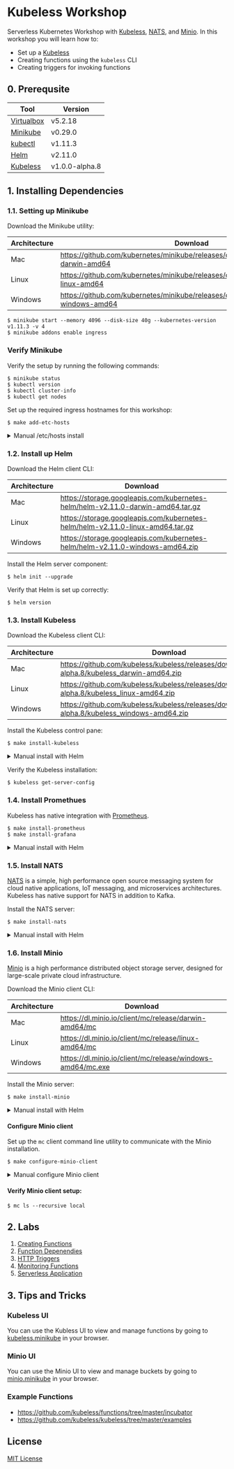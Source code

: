 # Kubeless Workshop

Serverless Kubernetes Workshop with [Kubeless][kubeless], [NATS][nats], and
[Minio][minio]. In this workshop you will learn how to:

* Set up a [Kubeless][kubeless]
* Creating functions using the `kubeless` CLI
* Creating triggers for invoking functions

[kubeless]: https://kubeless.io
[nats]: https://nats.io
[minio]: https://minio.io

## 0. Prerequsite

| Tool                        | Version        |
|-----------------------------|----------------|
| [Virtualbox][virtualbox-dl] | v5.2.18        |
| [Minikube][minikube-dl]     | v0.29.0        |
| [kubectl][kubectl-dl]       | v1.11.3        |
| [Helm][helm-dl]             | v2.11.0        |
| [Kubeless][kubeless-dl]     | v1.0.0-alpha.8 |

[virtualbox-dl]: https://www.virtualbox.org/wiki/Downloads
[minikube-dl]: https://github.com/kubernetes/minikube/releases
[kubectl-dl]: https://github.com/kubernetes/kubernetes/releases
[helm-dl]: https://github.com/helm/helm/releases
[kubeless-dl]: https://github.com/kubeless/kubeless/releases

## 1. Installing Dependencies

### 1.1. Setting up Minikube

Download the Minikube utility:

| Architecture | Download                                                                                |
|--------------|-----------------------------------------------------------------------------------------|
| Mac          | https://github.com/kubernetes/minikube/releases/download/v0.29.0/minikube-darwin-amd64  |
| Linux        | https://github.com/kubernetes/minikube/releases/download/v0.29.0/minikube-linux-amd64   |
| Windows      | https://github.com/kubernetes/minikube/releases/download/v0.29.0/minikube-windows-amd64 |

```shell
$ minikube start --memory 4096 --disk-size 40g --kubernetes-version v1.11.3 -v 4
$ minikube addons enable ingress
```
### Verify Minikube

Verify the setup by running the following commands:

```shell
$ minikube status
$ kubectl version
$ kubectl cluster-info
$ kubectl get nodes
```

Set up the required ingress hostnames for this workshop:

```
$ make add-etc-hosts
```

<details>
 <summary>Manual /etc/hosts install</summary>

```shell
$ export MINIKUBE_IP=$(minikube ip)
$ sudo sh -c "echo \"\n\" >> /etc/hosts"
$ sudo sh -c "echo \"$MINIKUBE_IP  minio.minikube\" >> /etc/hosts"
$ sudo sh -c "echo \"$MINIKUBE_IP  nats.minikube\" >> /etc/hosts"
$ sudo sh -c "echo \"$MINIKUBE_IP  kubeless.minikube\" >> /etc/hosts"
$ sudo sh -c "echo \"$MINIKUBE_IP  promethues.minikube\" >> /etc/hosts"
$ sudo sh -c "echo \"$MINIKUBE_IP  grafana.minikube\" >> /etc/hosts"
$ sudo sh -c "echo \"$MINIKUBE_IP  function-python.minikube\" >> /etc/hosts"
$ sudo sh -c "echo \"$MINIKUBE_IP  function-node.minikube\" >> /etc/hosts"
```
</details>

### 1.2. Install up Helm

Download the Helm client CLI:

| Architecture | Download                                                                        |
|--------------|---------------------------------------------------------------------------------|
| Mac          | https://storage.googleapis.com/kubernetes-helm/helm-v2.11.0-darwin-amd64.tar.gz |
| Linux        | https://storage.googleapis.com/kubernetes-helm/helm-v2.11.0-linux-amd64.tar.gz  |
| Windows      | https://storage.googleapis.com/kubernetes-helm/helm-v2.11.0-windows-amd64.zip   |

Install the Helm server component:

```shell
$ helm init --upgrade
```

Verify that Helm is set up correctly:

```shell
$ helm version
```

### 1.3. Install Kubeless

Download the Kubeless client CLI:

| Architecture | Download                                                                                         |
|--------------|--------------------------------------------------------------------------------------------------|
| Mac          | https://github.com/kubeless/kubeless/releases/download/v1.0.0-alpha.8/kubeless_darwin-amd64.zip  |
| Linux        | https://github.com/kubeless/kubeless/releases/download/v1.0.0-alpha.8/kubeless_linux-amd64.zip   |
| Windows      | https://github.com/kubeless/kubeless/releases/download/v1.0.0-alpha.8/kubeless_windows-amd64.zip |

Install the Kubeless control pane:

```shell
$ make install-kubeless
```

<details>
 <summary>Manual install with Helm</summary>

```shell
$ helm upgrade kubeless ./charts/kubeless \
  --namespace kubeless \
  --values config/kubeless.yaml \
  --install \
  --wait \
  --timeout 600 \
  --force
```
</details>

Verify the Kubeless installation:

```shell
$ kubeless get-server-config
```

### 1.4. Install Promethues

Kubeless has native integration with [Prometheus][promethues].

```
$ make install-prometheus
$ make install-grafana
```

<details>
 <summary>Manual install with Helm</summary>

```shell
$ export MINIKUBE_IP=$(minikube ip)

$ helm upgrade prometheus stable/prometheus \
  --version 7.2.0 \
  --namespace monitoring \
  --values config/prometheus.yaml \
  --set server.ingress.hosts[1]=prometheus.${MINIKUBE_IP}.nip.io \
  --install \
  --wait \
  --timeout 600 \
  --force

$ helm upgrade grafana stable/grafana \
  --version 1.16.0 \
  --namespace monitoring \
  --values config/grafana.yaml \
  --set ingress.hosts[1]=grafana.${MINIKUBE_IP}.nip.io \
  --install \
  --wait \
  --timeout 600 \
  --force
```
</details>

[promethues]: https://promethues.io

### 1.5. Install NATS

[NATS](https://nats.io) is a simple, high performance open source messaging
system for cloud native applications, IoT messaging, and microservices
architectures. Kubeless has native support for NATS in addition to Kafka.

Install the NATS server:

```shell
$ make install-nats
```

<details>
 <summary>Manual install with Helm</summary>

```shell
$ helm upgrade nats stable/nats \
  --namespace nats \
  --values config/nats.yaml \
  --install \
  --wait \
  --timeout 600 \
  --force
```
</details>

### 1.6. Install Minio

[Minio](https://minio.io) is a high performance distributed object storage
server, designed for large-scale private cloud infrastructure.

Download the Minio client CLI:

| Architecture | Download                                                   |
|--------------|------------------------------------------------------------|
| Mac          | https://dl.minio.io/client/mc/release/darwin-amd64/mc      |
| Linux        | https://dl.minio.io/client/mc/release/linux-amd64/mc       |
| Windows      | https://dl.minio.io/client/mc/release/windows-amd64/mc.exe |

Install the Minio server:

```shell
$ make install-minio
```

<details>
 <summary>Manual install with Helm</summary>

```shell
$ helm upgrade minio stable/minio \
  --namespace minio \
  --values config/minio.yaml \
  --install \
  --wait \
  --timeout 600 \
  --force
```
</details>

#### Configure Minio client

Set up the `mc` client command line utility to communicate with the Minio
installation.

```shell
$ make configure-minio-client
```

<details>
 <summary>Manual configure Minio client</summary>

```shell
$ export MINIKUBE_IP=$(minikube ip)
$ mc config host add local \
  http://${MINIKUBE_IP}:30900 \
  AKIAIOSFODNN7EXAMPLE \
  wJalrXUtnFEMI/K7MDENG/bPxRfiCYEXAMPLEKEY \
  --api "S3v4" \
  --lookup "path"
```
</details>

#### Verify Minio client setup:

```shell
$ mc ls --recursive local
```

## 2. Labs

1. [Creating Functions](./labs/1-functions#readme)
1. [Function Depenendies](./labs/2-dependencies#readme)
1. [HTTP Triggers](./labs/3-http-triggers#readme)
1. [Monitoring Functions](./labs/4-monitoring#readme)
1. [Serverless Application](./labs/9-serverless#readme)

## 3. Tips and Tricks

### Kubeless UI

You can use the Kubless UI to view and manage functions by going to
[kubeless.minikube][kubeless-minikube] in your browser.

[kubeless-minikube]: http://kubeless.minikube

### Minio UI

You can use the Minio UI to view and manage buckets by going to
[minio.minikube][minio-minikube] in your browser.

[minio-minikube]: http://minio.minikube

### Example Functions

* https://github.com/kubeless/functions/tree/master/incubator
* https://github.com/kubeless/kubeless/tree/master/examples

## License

[MIT License](./LICENSE)
